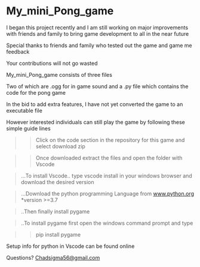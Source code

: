 # My_mini_Pong_game

I began this project  recently and I am still working on major improvements with friends and family to bring game development to all in the near future

Special thanks to friends and family who tested out the game and game me feedback

Your contributions will not go wasted


My_mini_Pong_game consists of three files
 
 Two of which are .ogg for in game sound and a .py file which contains the code for the pong game
 
 In the bid to add extra features, I have not yet converted the game to an executable file
 
 However interested individuals can still play the game by following these simple guide lines
 
 >>Click on the code section in the repository for this game and select download zip
 
 >>Once downloaded extract the files and open the folder with Vscode
 
 >...To install Vscode.. type vscode install in your windows browser and download the desired version
 



>...Download the python programming Language from www.python.org *version >=3.7

>..Then finally install pygame

>..To install pygame first open the windows command prompt and type 

>>pip install pygame


Setup info for python in Vscode can be found online

Questions? Chadsigma56@gmail.com
